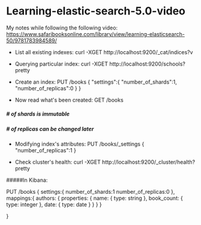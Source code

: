 # Learning-elastic-search-5.0-video

My notes while following the following video: https://www.safaribooksonline.com/library/view/learning-elasticsearch-50/9781783984589/


- List all existing indexes: 
curl -XGET http://localhost:9200/_cat/indices?v

- Querying particular index:
curl -XGET http://localhost:9200/schools?pretty

- Create an index:
PUT /books
{
	"settings":{
		"number_of_shards":1,
		"number_of_replicas":0
	}
}

- Now read what's been created: 
GET /books

##### \# of shards is immutable
##### \# of replicas can be changed later

- Modifying index's attributes:
PUT /books/_settings
{
	"number_of_replicas":1
}


- Check cluster's health:
curl -XGET http://localhost:9200/_cluster/health?pretty

#####In Kibana: 

PUT /books
{
settings:{
	number_of_shards:1
	number_of_replicas:0
},
mappings:{
	authors: {
		properties: {
			name: {
				type: string
			},
			book_count: {
				type: integer
			},
			date: {
				type: date
			}
		}
	}
}

}
